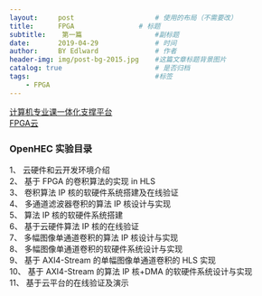 ```yaml
---
layout:     post                    # 使用的布局（不需要改）
title:      FPGA                # 标题 
subtitle:    第一篇                  #副标题
date:       2019-04-29              # 时间
author:     BY Edlward              # 作者
header-img: img/post-bg-2015.jpg    #这篇文章标题背景图片
catalog: true                       # 是否归档
tags:                               #标签
    - FPGA
---
```

[ 计算机专业课一体化支撑平台](http://www.educg.net.cn/index.html)  
[FPGA云](http://www.iopenhec.com)  

### OpenHEC  实验目录  

1、 云硬件和云开发环境介绍  
2、 基于 FPGA 的卷积算法的实现 in HLS  
3、 卷积算法 IP 核的软硬件系统搭建及在线验证  
4、 多通道滤波器卷积的算法 IP 核设计与实现  
5、 算法 IP 核的软硬件系统搭建  
6、 基于云硬件算法 IP 核的在线验证  
7、 多幅图像单通道卷积的算法 IP 核设计与实现  
8、 多幅图像单通道卷积的软硬件系统设计与实现  
9、 基于 AXI4-Stream 的单幅图像单通道卷积的 HLS 实现  
10、 基于 AXI4-Stream 的算法 IP 核+DMA 的软硬件系统设计与实现  
11、 基于云平台的在线验证及演示  

